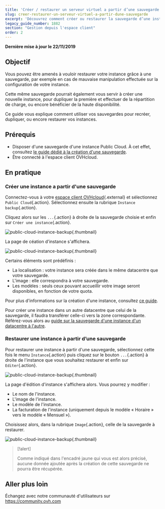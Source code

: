 ```yaml
---
title: 'Créer / restaurer un serveur virtuel a partir d’une sauvegarde'
slug: creer-restaurer-un-serveur-virtuel-a-partir-dune-sauvegarde
excerpt: 'Découvrez comment créer ou restaurer la sauvegarde d’une instance'
legacy_guide_number: 1882
section: "Gestion depuis l'espace client"
order: 2
---
```


**Dernière mise à jour le 22/11/2019**

## Objectif
Vous pouvez être amenés à vouloir restaurer votre instance grâce à une sauvegarde, par exemple en cas de mauvaise manipulation effectuée sur la configuration de votre instance. 

Cette même sauvegarde pourrait également vous servir à créer une nouvelle instance, pour dupliquer la première et effectuer de la répartition de charge, ou encore bénéficier de la haute disponibilité.

Ce guide vous explique comment utiliser vos sauvegardes pour recréer, dupliquer, ou encore restaurer vos instances.

## Prérequis
- Disposer d'une sauvegarde d'une instance Public Cloud. À cet effet, consultez [le guide dédié à la création d'une sauvegarde](../sauvegarder-une-instance/).
- Être connecté à l'espace client OVHcloud.

## En pratique

### Créer une instance a partir d'une sauvegarde

Connectez-vous à votre [espace client OVHcloud](https://ca.ovh.com/auth/?action=gotomanager){.external} et sélectionnez `Public Cloud`{.action}. Sélectionnez ensuite la rubrique `Instance backup`{.action}.

Cliquez alors sur les `...`{.action} à droite de la sauvegarde choisie et enfin sur `Créer une instance`{.action}.

![public-cloud-instance-backup](images/restorebackup1.png){.thumbnail}

La page de céation d'instance s'affichera.

![public-cloud-instance-backup](images/restorebackup2.png){.thumbnail}

Certains éléments sont prédéfinis :

* La localisation : votre instance sera créée dans le même datacentre que votre sauvegarde.
* L'image : elle correspondra à votre sauvegarde.
* Les modèles : seuls ceux pouvant accueillir votre image seront disponibles, en fonction de votre quota.

Pour plus d'informations sur la création d'une instance, consultez [ce guide](../creer-instance-espace-client/).

Pour créer une instance dans un autre datacentre que celui de la sauvegarde, il faudra transférer celle-ci vers la zone correspondante. Référez-vous alors au [guide sur la sauvegarde d'une instance d'un datacentre à l'autre](../transferer-la-sauvegarde-dune-instance-dun-datacentre-a-lautre/).

### Restaurer une instance à partir d’une sauvegarde

Pour restaurer une instance à partir d'une sauvegarde, sélectionnez cette fois le menu `Instance`{.action} puis cliquez sur le bouton `...`{.action} à droite de l'instance que vous souhaitez restaurer et enfin sur `Editer`{.action}.

![public-cloud-instance-backup](images/restorebackup3.png){.thumbnail}

La page d'édition d'instance s'affichera alors. Vous pourrez y modifier :

* Le nom de l'instance.
* L'image de l'instance.
* Le modèle de l'instance.
* La facturation de l'instance (uniquement depuis le modèle « Horaire » vers le modèle « Mensuel »).

Choisissez alors, dans la rubrique `Image`{.action}, celle de la sauvegarde à restaurer.

![public-cloud-instance-backup](images/restorebackup4.png){.thumbnail}


> [!alert]
>
>Comme indiqué dans l'encadré jaune qui vous est alors précisé, aucune donnée ajoutée après la création de cette sauvegarde ne pourra être récupérée.
>

## Aller plus loin

Échangez avec notre communauté d'utilisateurs sur <https://community.ovh.com>
